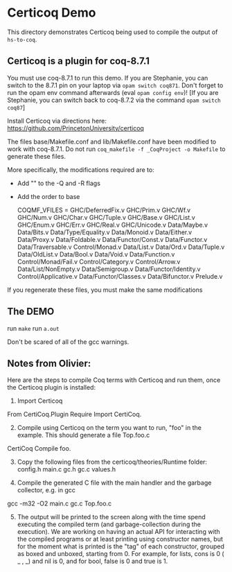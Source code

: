 # Certicoq Demo

This directory demonstrates Certicoq being used to compile 
the output of `hs-to-coq`.

## Certicoq is a plugin for coq-8.7.1

You must use coq-8.7.1 to run this demo. If you are Stephanie, you can switch
to the 8.7.1 pin on your laptop via `opam switch coq871`. Don't forget to run
the opam env command afterwards (eval `opam config env`)! [If you are
Stephanie, you can switch back to coq-8.7.2 via the command `opam switch
coq87`]

Install Certicoq via directions here: https://github.com/PrincetonUniversity/certicoq

The files base/Makefile.conf and lib/Makefile.conf have been modified to 
work with coq-8.7.1. Do not run `coq_makefile -f _CoqProject -o Makefile` to generate these files. 

More specifically, the modifications required are to:
  - Add "" to the -Q and -R flags
  - Add the order to base

      COQMF_VFILES = GHC/DeferredFix.v GHC/Prim.v GHC/Wf.v GHC/Num.v GHC/Char.v GHC/Tuple.v GHC/Base.v GHC/List.v GHC/Enum.v GHC/Err.v GHC/Real.v GHC/Unicode.v Data/Maybe.v Data/Bits.v Data/Type/Equality.v Data/Monoid.v Data/Either.v Data/Proxy.v Data/Foldable.v Data/Functor/Const.v Data/Functor.v Data/Traversable.v Control/Monad.v Data/List.v Data/Ord.v Data/Tuple.v Data/OldList.v Data/Bool.v Data/Void.v Data/Function.v Control/Monad/Fail.v Control/Category.v Control/Arrow.v Data/List/NonEmpty.v Data/Semigroup.v Data/Functor/Identity.v Control/Applicative.v Data/Functor/Classes.v Data/Bifunctor.v Prelude.v

If you regenerate these files, you must make the same modifications

## The DEMO

   run `make`
   run `a.out`

Don't be scared of all of the gcc warnings.

## Notes from Olivier:

Here are the steps to compile Coq terms with Certicoq and run them, once the Certicoq plugin is installed:

1) Import Certicoq

From CertiCoq.Plugin Require Import CertiCoq.


2) Compile using Certicoq on the term you want to run, "foo" in the example. This should generate a file Top.foo.c

CertiCoq Compile foo.


3) Copy the following files from the certicoq/theories/Runtime folder: config.h main.c gc.h gc.c values.h

4) Compile the generated C file with the main handler and the garbage collector, e.g. in gcc

gcc -m32 -O2 main.c gc.c Top.foo.c

5) The output will be printed to the screen along with the time spend executing the compiled term (and garbage-collection during the execution). We are working on having an actual API for interacting with the compiled programs or at least printing using constructor names, but for the moment what is printed is the "tag" of each constructor, grouped as boxed and unboxed, starting from 0. For example, for lists, cons is 0 ( _ , _) and nil is 0, and for bool, false is 0 and true is 1.

